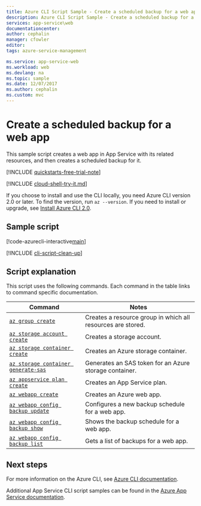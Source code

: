 ```yaml
---
title: Azure CLI Script Sample - Create a scheduled backup for a web app | Microsoft Docs
description: Azure CLI Script Sample - Create a scheduled backup for a web app
services: app-service\web
documentationcenter: 
author: cephalin
manager: cfowler
editor: 
tags: azure-service-management

ms.service: app-service-web
ms.workload: web
ms.devlang: na
ms.topic: sample
ms.date: 12/07/2017
ms.author: cephalin
ms.custom: mvc
---
```


# Create a scheduled backup for a web app

This sample script creates a web app in App Service with its related resources, and then creates a scheduled backup for it. 

[!INCLUDE [quickstarts-free-trial-note](../../../includes/quickstarts-free-trial-note.md)]

[!INCLUDE [cloud-shell-try-it.md](../../../includes/cloud-shell-try-it.md)]

If you choose to install and use the CLI locally, you need Azure CLI version 2.0 or later. To find the version, run `az --version`. If you need to install or upgrade, see [Install Azure CLI 2.0]( /cli/azure/install-azure-cli). 

## Sample script

[!code-azurecli-interactive[main](../../../cli_scripts/app-service/backup-scheduled/backup-scheduled.sh?highlight=3-7 "Create a scheduled backup for a web app")]

[!INCLUDE [cli-script-clean-up](../../../includes/cli-script-clean-up.md)]

## Script explanation

This script uses the following commands. Each command in the table links to command specific documentation.

| Command | Notes |
|---|---|
| [`az group create`](/cli/azure/group?view=azure-cli-latest#az_group_create) | Creates a resource group in which all resources are stored. |
| [`az storage account create`](/cli/azure/storage/account?view=azure-cli-latest#az_storage_account_create) | Creates a storage account. |
| [`az storage container create`](/cli/azure/storage/container?view=azure-cli-latest#az_storage_container_create) | Creates an Azure storage container. |
| [`az storage container generate-sas`](/cli/azure/storage/container?view=azure-cli-latest#az_storage_container_generate_sas) | Generates an SAS token for an Azure storage container.  |
| [`az appservice plan create`](/cli/azure/appservice/plan?view=azure-cli-latest#az_appservice_plan_create) | Creates an App Service plan. |
| [`az webapp create`](/cli/azure/webapp?view=azure-cli-latest#az_webapp_create) | Creates an Azure web app. |
| [`az webapp config backup update`](/cli/azure/webapp/config/backup?view=azure-cli-latest#az_webapp_config_backup_update) | Configures a new backup schedule for a web app. |
| [`az webapp config backup show`](/cli/azure/webapp/config/backup?view=azure-cli-latest#az_webapp_config_backup_show) | Shows the backup schedule for a web app. |
| [`az webapp config backup list`](/cli/azure/webapp/config/backup?view=azure-cli-latest#az_webapp_config_backup_list) | Gets a list of backups for a web app. |

## Next steps

For more information on the Azure CLI, see [Azure CLI documentation](https://docs.microsoft.com/cli/azure/overview).

Additional App Service CLI script samples can be found in the [Azure App Service documentation](../app-service-cli-samples.md).
